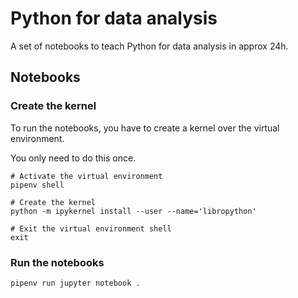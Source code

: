 # Python for data analysis

A set of notebooks to teach Python for data analysis in approx 24h.

## Notebooks

### Create the kernel

To run the notebooks, you have to create a kernel over the virtual environment.

You only need to do this once.

```
# Activate the virtual environment
pipenv shell

# Create the kernel
python -m ipykernel install --user --name='libropython'

# Exit the virtual environment shell
exit
```

### Run the notebooks

```
pipenv run jupyter notebook .
```
